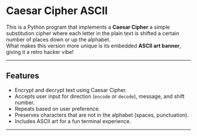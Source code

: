 # Caesar Cipher ASCII

This is a Python program that implements a **Caesar Cipher** a simple substitution cipher where each letter in the plain text is shifted a certain number of places down or up the alphabet.  
What makes this version more unique is its embedded **ASCII art banner**, giving it a retro hacker vibe!

---

## Features

- Encrypt and decrypt text using Caesar Cipher.
- Accepts user input for direction (`encode` or `decode`), message, and shift number.
- Repeats based on user preference.
- Preserves characters that are not in the alphabet (spaces, punctuation).
- Includes ASCII art for a fun terminal experience.

---
